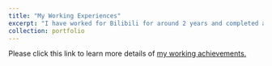 ```yaml
---
title: "My Working Experiences"
excerpt: "I have worked for Bilibili for around 2 years and completed a lot of tasks. There is a [PPT](https://huyunhai-alex.github.io/files/promotion.pdf) which illustrates what I have achieved during my working as a big data program developer. <br/><img src='/images/working.png'>"
collection: portfolio
---
```


Please click this link to learn more details of  [my working achievements.](https://huyunhai-alex.github.io/files/promotion.pdf)
